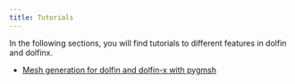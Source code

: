 ```yaml
---
title: Tutorials
---
```


In the following sections, you will find tutorials to different features in dolfin and dolfinx.

- [Mesh generation for dolfin and dolfin-x with pygmsh](tutorial_pygmsh.md)

